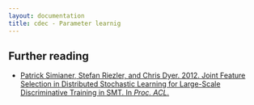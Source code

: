 ```yaml
---
layout: documentation
title: cdec - Parameter learnig
---
```


## Further reading
* [Patrick Simianer, Stefan Riezler, and Chris Dyer. 2012. Joint Feature Selection in Distributed Stochastic Learning for Large-Scale Discriminative Training in SMT. In *Proc. ACL*.](http://aclweb.org/anthology-new/P/P12/P12-1002.pdf)

